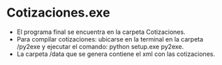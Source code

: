   <h1>Cotizaciones.exe</h1>

* El programa final se encuentra en la carpeta Cotizaciones.
* Para compilar cotizaciones: ubicarse en la terminal en la carpeta /py2exe y ejecutar el comando: python setup.exe py2exe.
* La carpeta /data que se genera contiene el xml con las cotizaciones. 